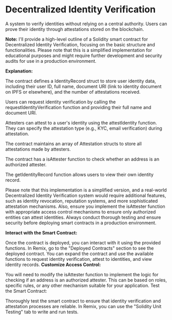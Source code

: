 # Decentralized Identity Verification 

A system to verify identities without relying on a central authority. Users can prove their identity through attestations stored on the blockchain.

__Note:__ I'll provide a high-level outline of a Solidity smart contract for Decentralized Identity Verification, focusing on the basic structure and functionalities. Please note that this is a simplified implementation for educational purposes and might require further development and security audits for use in a production environment.

__Explanation:__

The contract defines a IdentityRecord struct to store user identity data, including their user ID, full name, document URI (link to identity document on IPFS or elsewhere), and the number of attestations received.

Users can request identity verification by calling the requestIdentityVerification function and providing their full name and document URI.

Attesters can attest to a user's identity using the attestIdentity function. They can specify the attestation type (e.g., KYC, email verification) during attestation.

The contract maintains an array of Attestation structs to store all attestations made by attesters.

The contract has a isAttester function to check whether an address is an authorized attester.

The getIdentityRecord function allows users to view their own identity record.

Please note that this implementation is a simplified version, and a real-world Decentralized Identity Verification system would require additional features, such as identity revocation, reputation systems, and more sophisticated attestation mechanisms. Also, ensure you implement the isAttester function with appropriate access control mechanisms to ensure only authorized entities can attest identities. Always conduct thorough testing and ensure security before deploying smart contracts in a production environment.

__Interact with the Smart Contract:__

Once the contract is deployed, you can interact with it using the provided functions. In Remix, go to the "Deployed Contracts" section to see the deployed contract. You can expand the contract and use the available functions to request identity verification, attest to identities, and view identity records.
__Customize Access Control:__

You will need to modify the isAttester function to implement the logic for checking if an address is an authorized attester. This can be based on roles, specific rules, or any other mechanism suitable for your application.
Test the Smart Contract:

Thoroughly test the smart contract to ensure that identity verification and attestation processes are reliable. In Remix, you can use the "Solidity Unit Testing" tab to write and run tests.

